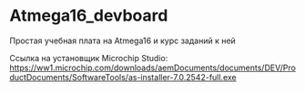 # Atmega16_devboard
Простая учебная плата на Atmega16 и курс заданий к ней

Ссылка на установщик Microchip Studio: https://ww1.microchip.com/downloads/aemDocuments/documents/DEV/ProductDocuments/SoftwareTools/as-installer-7.0.2542-full.exe
